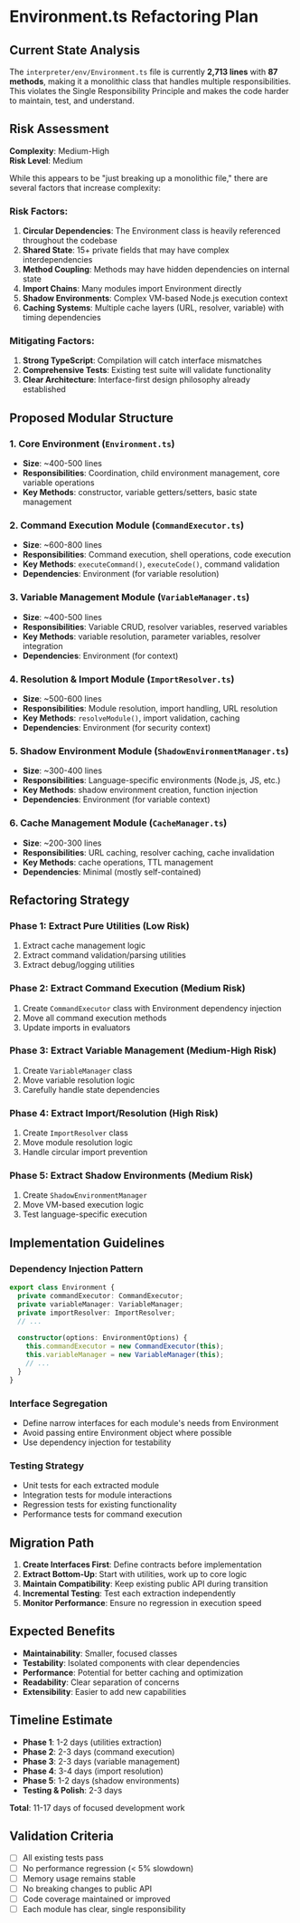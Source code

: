 # Environment.ts Refactoring Plan

## Current State Analysis

The `interpreter/env/Environment.ts` file is currently **2,713 lines** with **87 methods**, making it a monolithic class that handles multiple responsibilities. This violates the Single Responsibility Principle and makes the code harder to maintain, test, and understand.

## Risk Assessment

**Complexity**: Medium-High  
**Risk Level**: Medium  

While this appears to be "just breaking up a monolithic file," there are several factors that increase complexity:

### Risk Factors:
1. **Circular Dependencies**: The Environment class is heavily referenced throughout the codebase
2. **Shared State**: 15+ private fields that may have complex interdependencies
3. **Method Coupling**: Methods may have hidden dependencies on internal state
4. **Import Chains**: Many modules import Environment directly
5. **Shadow Environments**: Complex VM-based Node.js execution context
6. **Caching Systems**: Multiple cache layers (URL, resolver, variable) with timing dependencies

### Mitigating Factors:
1. **Strong TypeScript**: Compilation will catch interface mismatches
2. **Comprehensive Tests**: Existing test suite will validate functionality
3. **Clear Architecture**: Interface-first design philosophy already established

## Proposed Modular Structure

### 1. Core Environment (`Environment.ts`)
- **Size**: ~400-500 lines
- **Responsibilities**: Coordination, child environment management, core variable operations
- **Key Methods**: constructor, variable getters/setters, basic state management

### 2. Command Execution Module (`CommandExecutor.ts`)
- **Size**: ~600-800 lines  
- **Responsibilities**: Command execution, shell operations, code execution
- **Key Methods**: `executeCommand()`, `executeCode()`, command validation
- **Dependencies**: Environment (for variable resolution)

### 3. Variable Management Module (`VariableManager.ts`)
- **Size**: ~400-500 lines
- **Responsibilities**: Variable CRUD, resolver variables, reserved variables
- **Key Methods**: variable resolution, parameter variables, resolver integration
- **Dependencies**: Environment (for context)

### 4. Resolution & Import Module (`ImportResolver.ts`)
- **Size**: ~500-600 lines
- **Responsibilities**: Module resolution, import handling, URL resolution
- **Key Methods**: `resolveModule()`, import validation, caching
- **Dependencies**: Environment (for security context)

### 5. Shadow Environment Module (`ShadowEnvironmentManager.ts`)
- **Size**: ~300-400 lines
- **Responsibilities**: Language-specific environments (Node.js, JS, etc.)
- **Key Methods**: shadow environment creation, function injection
- **Dependencies**: Environment (for variable context)

### 6. Cache Management Module (`CacheManager.ts`)
- **Size**: ~200-300 lines
- **Responsibilities**: URL caching, resolver caching, cache invalidation
- **Key Methods**: cache operations, TTL management
- **Dependencies**: Minimal (mostly self-contained)

## Refactoring Strategy

### Phase 1: Extract Pure Utilities (Low Risk)
1. Extract cache management logic
2. Extract command validation/parsing utilities
3. Extract debug/logging utilities

### Phase 2: Extract Command Execution (Medium Risk)
1. Create `CommandExecutor` class with Environment dependency injection
2. Move all command execution methods
3. Update imports in evaluators

### Phase 3: Extract Variable Management (Medium-High Risk)  
1. Create `VariableManager` class
2. Move variable resolution logic
3. Carefully handle state dependencies

### Phase 4: Extract Import/Resolution (High Risk)
1. Create `ImportResolver` class
2. Move module resolution logic
3. Handle circular import prevention

### Phase 5: Extract Shadow Environments (Medium Risk)
1. Create `ShadowEnvironmentManager`
2. Move VM-based execution logic
3. Test language-specific execution

## Implementation Guidelines

### Dependency Injection Pattern
```typescript
export class Environment {
  private commandExecutor: CommandExecutor;
  private variableManager: VariableManager;
  private importResolver: ImportResolver;
  // ...
  
  constructor(options: EnvironmentOptions) {
    this.commandExecutor = new CommandExecutor(this);
    this.variableManager = new VariableManager(this);
    // ...
  }
}
```

### Interface Segregation
- Define narrow interfaces for each module's needs from Environment
- Avoid passing entire Environment object where possible
- Use dependency injection for testability

### Testing Strategy
- Unit tests for each extracted module
- Integration tests for module interactions  
- Regression tests for existing functionality
- Performance tests for command execution

## Migration Path

1. **Create Interfaces First**: Define contracts before implementation
2. **Extract Bottom-Up**: Start with utilities, work up to core logic
3. **Maintain Compatibility**: Keep existing public API during transition
4. **Incremental Testing**: Test each extraction independently
5. **Monitor Performance**: Ensure no regression in execution speed

## Expected Benefits

- **Maintainability**: Smaller, focused classes
- **Testability**: Isolated components with clear dependencies
- **Performance**: Potential for better caching and optimization
- **Readability**: Clear separation of concerns
- **Extensibility**: Easier to add new capabilities

## Timeline Estimate

- **Phase 1**: 1-2 days (utilities extraction)
- **Phase 2**: 2-3 days (command execution)
- **Phase 3**: 2-3 days (variable management)  
- **Phase 4**: 3-4 days (import resolution)
- **Phase 5**: 1-2 days (shadow environments)
- **Testing & Polish**: 2-3 days

**Total**: 11-17 days of focused development work

## Validation Criteria

- [ ] All existing tests pass
- [ ] No performance regression (< 5% slowdown)
- [ ] Memory usage remains stable
- [ ] No breaking changes to public API
- [ ] Code coverage maintained or improved
- [ ] Each module has clear, single responsibility